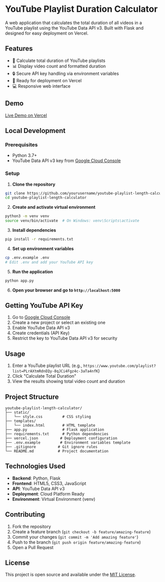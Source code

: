 # YouTube Playlist Duration Calculator

A web application that calculates the total duration of all videos in a YouTube playlist using the YouTube Data API v3. Built with Flask and designed for easy deployment on Vercel.

## Features

- 🎥 Calculate total duration of YouTube playlists
- 📊 Display video count and formatted duration
- 🔒 Secure API key handling via environment variables
- 🚀 Ready for deployment on Vercel
- 💻 Responsive web interface

## Demo

[Live Demo on Vercel](https://youtube-playlist-length-calculato-git-12965d-araj7491s-projects.vercel.app/)

## Local Development

### Prerequisites

- Python 3.7+
- YouTube Data API v3 key from [Google Cloud Console](https://console.cloud.google.com/)

### Setup

1. **Clone the repository**
```bash
git clone https://github.com/yourusername/youtube-playlist-length-calculator.git
cd youtube-playlist-length-calculator
```

2. **Create and activate virtual environment**
```bash
python3 -m venv venv
source venv/bin/activate  # On Windows: venv\Scripts\activate
```

3. **Install dependencies**
```bash
pip install -r requirements.txt
```

4. **Set up environment variables**
```bash
cp .env.example .env
# Edit .env and add your YouTube API key
```

5. **Run the application**
```bash
python app.py
```

6. **Open your browser and go to `http://localhost:5000`**

## Getting YouTube API Key

1. Go to [Google Cloud Console](https://console.cloud.google.com/)
2. Create a new project or select an existing one
3. Enable YouTube Data API v3
4. Create credentials (API Key)
5. Restrict the key to YouTube Data API v3 for security

## Usage

1. Enter a YouTube playlist URL (e.g., `https://www.youtube.com/playlist?list=PLrAXtmRdnEQy-8qJCi4Fgz4c-3aTa4nfK`)
2. Click "Calculate Total Duration"
3. View the results showing total video count and duration

## Project Structure

```
youtube-playlist-length-calculator/
├── static/
│   └── style.css         # CSS styling
├── templates/
│   └── index.html        # HTML template
├── app.py                # Flask application
├── requirements.txt      # Python dependencies
├── vercel.json          # Deployment configuration
├── .env.example         # Environment variables template
├── .gitignore          # Git ignore rules
└── README.md           # Project documentation
```

## Technologies Used

- **Backend**: Python, Flask
- **Frontend**: HTML5, CSS3, JavaScript
- **API**: YouTube Data API v3
- **Deployment**: Cloud Platform Ready
- **Environment**: Virtual Environment (venv)

## Contributing

1. Fork the repository
2. Create a feature branch (`git checkout -b feature/amazing-feature`)
3. Commit your changes (`git commit -m 'Add amazing feature'`)
4. Push to the branch (`git push origin feature/amazing-feature`)
5. Open a Pull Request

## License

This project is open source and available under the [MIT License](LICENSE).